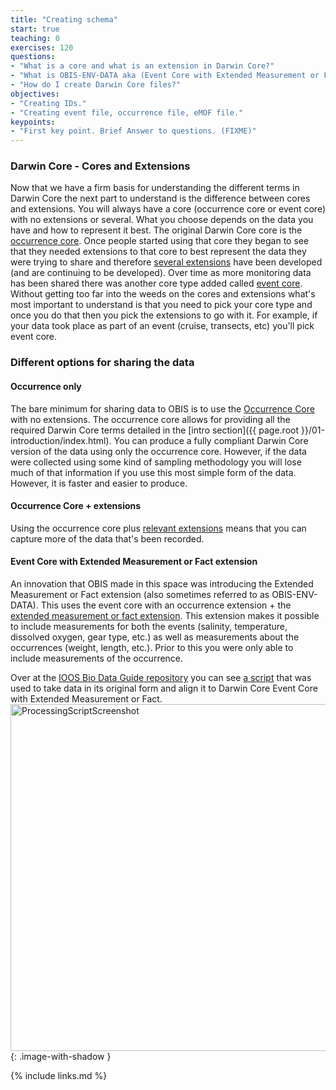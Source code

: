 ```yaml
---
title: "Creating schema"
start: true
teaching: 0
exercises: 120
questions:
- "What is a core and what is an extension in Darwin Core?"
- "What is OBIS-ENV-DATA aka (Event Core with Extended Measurement or Fact)?"
- "How do I create Darwin Core files?"
objectives:
- "Creating IDs."
- "Creating event file, occurrence file, eMOF file."
keypoints:
- "First key point. Brief Answer to questions. (FIXME)"
---
```

### Darwin Core - Cores and Extensions
Now that we have a firm basis for understanding the different terms in Darwin Core the next part to understand is the 
difference between cores and extensions. You will always have a core (occurrence core or event core) with no extensions 
or several. What you choose depends on the data you have and how to represent it best. The original Darwin Core core is 
the [occurrence core](https://tools.gbif.org/dwca-validator/extension.do?id=dwc:occurrence). Once people started using 
that core they began to see that they needed extensions to that core to best represent the data they were trying to 
share and therefore [several extensions](https://tools.gbif.org/dwca-validator/extensions.do) have been developed (and 
are continuing to be developed). Over time as more monitoring data has been shared there was another core type added 
called [event core](https://tools.gbif.org/dwca-validator/extension.do?id=dwc:event). Without getting too far into the 
weeds on the cores and extensions what's most important to understand is that you need to pick your core type and once 
you do that then you pick the extensions to go with it. For example, if your data took place as part of an event 
(cruise, transects, etc) you'll pick event core.

### Different options for sharing the data
#### Occurrence only
The bare minimum for sharing data to OBIS is to use the [Occurrence Core](https://tools.gbif.org/dwca-validator/extension.do?id=dwc:Occurrence) 
with no extensions. The occurrence core allows for providing all the required Darwin Core terms detailed in the [intro section]({{ page.root }}/01-introduction/index.html). 
You can produce a fully compliant Darwin Core version of the data using only the occurrence core. However, if the data 
were collected using some kind of sampling methodology you will lose much of that information if you use this most 
simple form of the data. However, it is faster and easier to produce.

#### Occurrence Core + extensions
Using the occurrence core plus [relevant extensions](https://tools.gbif.org/dwca-validator/extensions.do) means that you 
can capture more of the data that's been recorded. 

#### Event Core with Extended Measurement or Fact extension
An innovation that OBIS made in this space was introducing the Extended Measurement or Fact extension (also sometimes 
referred to as OBIS-ENV-DATA). This uses the event core with an occurrence extension + the [extended measurement or fact extension](https://tools.gbif.org/dwca-validator/extension.do?id=http://rs.iobis.org/obis/terms/ExtendedMeasurementOrFact). 
This extension makes it possible to include measurements for both the events (salinity, temperature, dissolved oxygen, 
gear type, etc.) as well as measurements about the occurrences (weight, length, etc.). Prior to this you were only able to 
include measurements of the occurrence. 

Over at the [IOOS Bio Data Guide repository](https://github.com/ioos/bio_data_guide) you can see [a script](https://github.com/ioos/bio_data_guide/blob/main/datasets/TPWD_HARC_BagSeine/TPWD_HARC_BagSeine_OBISENV.md) 
that was used to take data in its original form and align it to Darwin Core Event Core with Extended Measurement or 
Fact.
<img width="555" alt="ProcessingScriptScreenshot" src="{{ page.root }}/fig/processing_script_screenshot.png">{: .image-with-shadow }


{% include links.md %}
